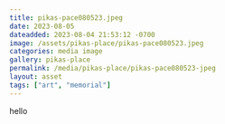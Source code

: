 ```yaml
---
title: pikas-pace080523.jpeg
date: 2023-08-05
dateadded: 2023-08-04 21:53:12 -0700
image: /assets/pikas-place/pikas-pace080523.jpeg
categories: media image
gallery: pikas-place
permalink: /media/pikas-place/pikas-pace080523-jpeg
layout: asset
tags: ["art", "memorial"]
--- 
```


hello